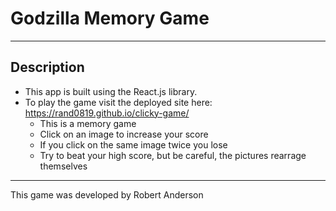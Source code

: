 # Godzilla Memory Game
- - -
## Description
* This app is built using the React.js library.
* To play the game visit the deployed site here: https://rand0819.github.io/clicky-game/
    - This is a memory game
    - Click on an image to increase your score
    - If you click on the same image twice you lose
    - Try to beat your high score, but be careful, the pictures rearrage themselves

- - -
This game was developed by Robert Anderson
